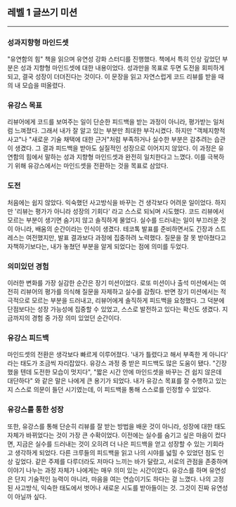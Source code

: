 ## 레벨 1 글쓰기 미션

---
### 성과지향형 마인드셋
 "유연함의 힘" 책을 읽으며 유연성 강화 스터디를 진행했다. 책에서 특히 인상 깊었던 부분은 성과 지향형 
마인드셋에 대한 내용이었다. 성과만을 목표로 두면 도전을 회피하게 되고, 결국 성장이 더뎌진다는 것이다.
이 문장을 읽고 자연스럽게 코드 리뷰를 받을 때의 내 모습을 떠올렸다.

### 유강스 목표
리뷰어에게 코드를 보여주는 일이 단순한 피드백을 받는 과정이 아니라, 평가받는 일처럼 느껴졌다.
그래서 내가 잘 알고 있는 부분만 최대한 부각시켰다. 하지만 "객체지향적 사고"나 "새로운 기술 채택에 대한 근거"처럼 
부족하거나 실수한 부분은 감추려는 습관이 생겼다. 그 결과 피드백을 받아도 실질적인 성장으로 이어지지 않았다. 
이 과정은 유연함의 힘에서 말하는 성과 지향형 마인드셋과 완전히 일치한다고 느꼈다. 이를 극복하기
위해 유강스에서는 마인드셋을 전환하는 것을 목표로 삼았다.

### 도전
 처음에는 쉽지 않았다. 익숙했던 사고방식을 바꾸는 건 생각보다 어려운 일이었다. 하지만 '리뷰는 평가가 
아니라 성장의 기회다' 라고 스스로 되뇌며 시도했다. 코드 리뷰에서 모르는 부분이 생기면 숨기지 않고 솔직하게 물었다.
실수를 드러내는 일이 부끄러운 것이 아니라, 배움의 순간이라는 인식이 생겼다. 테코톡 발표를 준비하면서도 긴장과
스트레스는 여전했지만, 발표 결과보다 과정에 집중하려 노력했다. 질문을 잘 못 받아쳤다고 자책하기보다는, 
내가 놓쳤던 부분을 알게 되었다는 점에 의미를 두었다.


### 의미있던 경험
 이러한 변화를 가장 실감한 순간은 장기 미션이었다. 로또 미션이나 출석 미션에서는 여전히 리뷰어의 평가를 의식해 
질문을 자제하고 실수를 감췄다. 반면 장기 미션에서는 적극적으로 모르는 부분을 드러내고, 리뷰어에게 솔직하게 
피드백을 요청했다. 그 덕분에 단점보다는 성장 가능성에 집중할 수 있었고, 스스로 발전하고 있다는 확신도 생겼다. 
지금까지의 경험 중 가장 의미 있었던 순간이다.


### 유강스 피드백
 마인드셋의 전환은 생각보다 빠르게 이루어졌다. '내가 틀렸다고 해서 부족한 게 아니다' 라는 태도가 
조금씩 자리잡았다. 유강스 과정 중 받은 피드백도 많은 도움이 됐다. "긴장했을 텐데 도전한 모습이 멋지다", 
"짧은 시간 안에 마인드셋을 바꾸는 건 쉽지 않은데 대단하다" 와 같은 말은 나에게 큰 용기가 되었다. 내가 유강스
목표를 잘 수행하고 있는지 스스로 의문이 들던 시기였는데, 이 피드백을 통해 스스로를 인정할 수 있었다.


### 유강스를 통한 성장
 또한, 유강스를 통해 단순히 리뷰를 잘 받는 방법을 배운 것이 아니라, 성장에 대한 태도 자체가 바뀌었다는 것이
가장 큰 수확이었다. 이전에는 실수를 숨기고 싶은 마음이 컸다면, 지금은 실수를 드러내는 것이 오히려 더 나은 
피드백을 얻고 성장할 수 있는 기회라고 생각하게 되었다. 다른 크루들의 피드백을 읽고 나의 시야를 넓힐 수 있었던 점도 인상 깊었다. 
 같은 주제를 다루더라도 저마다 느끼는 바가 달랐고, 서로의 관점을 존중하며 이야기 나누는 과정 자체가 나에게는 매우 의미 있는 시간이었다.
유강스를 하며 유연성은 단지 기술적인 능력이 아니라, 마음을 여는 연습이기도 하다는 걸 느꼈다. 나의 고정된 
사고방식, 익숙한 태도에서 벗어나 새로운 시도를 받아들이는 것. 그것이 진짜 유연성이 아닐까 싶다. 